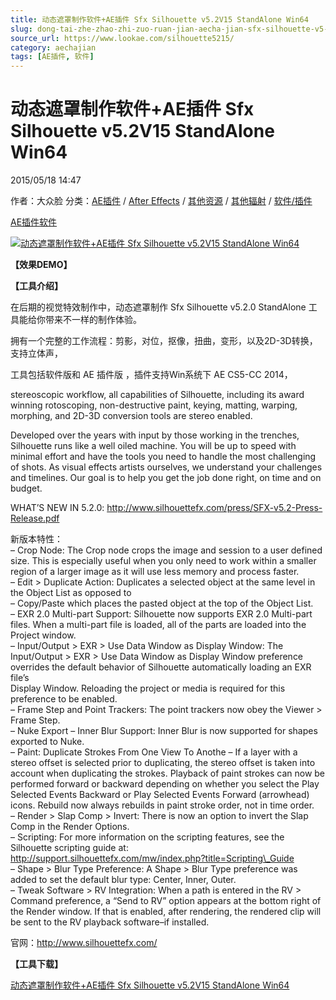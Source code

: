 ```yaml
---
title: 动态遮罩制作软件+AE插件 Sfx Silhouette v5.2V15 StandAlone Win64
slug: dong-tai-zhe-zhao-zhi-zuo-ruan-jian-aecha-jian-sfx-silhouette-v5-2v15-standalone-win64
source_url: https://www.lookae.com/silhouette5215/
category: aechajian
tags: [AE插件, 软件]
---
```

# 动态遮罩制作软件+AE插件 Sfx Silhouette v5.2V15 StandAlone Win64

2015/05/18 14:47

作者：大众脸
分类：[AE插件](https://www.lookae.com/after-effects/aechajian/) / [After Effects](https://www.lookae.com/after-effects/) / [其他资源](https://www.lookae.com/qitarjcj/otherzy/) / [其他辐射](https://www.lookae.com/others/) / [软件/插件](https://www.lookae.com/qitarjcj/)

[AE插件](https://www.lookae.com/tag/ae%e6%8f%92%e4%bb%b6/)[软件](https://www.lookae.com/tag/%e8%bd%af%e4%bb%b6/)

[![动态遮罩制作软件+AE插件 Sfx Silhouette v5.2V15 StandAlone Win64](https://www.lookae.com/wp-content/uploads/2014/08/StandAlone.jpg "动态遮罩制作软件+AE插件 Sfx Silhouette v5.2V15 StandAlone Win64-LookAE.com")](https://www.lookae.com/wp-content/uploads/2014/08/StandAlone.jpg)

**【效果DEMO】**

**【工具介绍】**

在后期的视觉特效制作中，动态遮罩制作 Sfx Silhouette v5.2.0 StandAlone 工具能给你带来不一样的制作体验。

拥有一个完整的工作流程：剪影，对位，抠像，扭曲，变形，以及2D-3D转换，支持立体声，

工具包括软件版和 AE 插件版 ，插件支持Win系统下 AE CS5-CC 2014，

stereoscopic workflow, all capabilities of Silhouette, including its award winning rotoscoping, non-destructive paint, keying, matting, warping, morphing, and 2D-3D conversion tools are stereo enabled.

Developed over the years with input by those working in the trenches, Silhouette runs like a well oiled machine. You will be up to speed with minimal effort and have the tools you need to handle the most challenging of shots. As visual effects artists ourselves, we understand your challenges and timelines. Our goal is to help you get the job done right, on time and on budget.

WHAT’S NEW IN 5.2.0: http://www.silhouettefx.com/press/SFX-v5.2-Press-Release.pdf

新版本特性：  
– Crop Node: The Crop node crops the image and session to a user defined size. This is especially useful when you only need to work within a smaller region of a larger image as it will use less memory and process faster.  
– Edit > Duplicate Action: Duplicates a selected object at the same level in the Object List as opposed to  
– Copy/Paste which places the pasted object at the top of the Object List.  
– EXR 2.0 Multi-part Support: Silhouette now supports EXR 2.0 Multi-part files. When a multi-part file is loaded, all of the parts are loaded into the Project window.  
– Input/Output > EXR > Use Data Window as Display Window: The Input/Output > EXR > Use Data Window as Display Window preference overrides the default behavior of Silhouette automatically loading an EXR file’s  
Display Window. Reloading the project or media is required for this preference to be enabled.  
– Frame Step and Point Trackers: The point trackers now obey the Viewer > Frame Step.  
– Nuke Export – Inner Blur Support: Inner Blur is now supported for shapes exported to Nuke.  
– Paint: Duplicate Strokes From One View To Anothe – If a layer with a stereo offset is selected prior to duplicating, the stereo offset is taken into account when duplicating the strokes. Playback of paint strokes can now be performed forward or backward depending on whether you select the Play Selected Events Backward or Play Selected Events Forward (arrowhead) icons. Rebuild now always rebuilds in paint stroke order, not in time order.  
– Render > Slap Comp > Invert: There is now an option to invert the Slap Comp in the Render Options.  
– Scripting: For more information on the scripting features, see the Silhouette scripting guide at: http://support.silhouettefx.com/mw/index.php?title=Scripting\_Guide  
– Shape > Blur Type Preference: A Shape > Blur Type preference was added to set the default blur type: Center, Inner, Outer.  
– Tweak Software > RV Integration: When a path is entered in the RV > Command preference, a “Send to RV” option appears at the bottom right of the Render window. If that is enabled, after rendering, the rendered clip will be sent to the RV playback software–if installed.

官网：http://www.silhouettefx.com/

**【工具下载】**

[动态遮罩制作软件+AE插件 Sfx Silhouette v5.2V15 StandAlone Win64](https://www.400gb.com/file/94448489)
